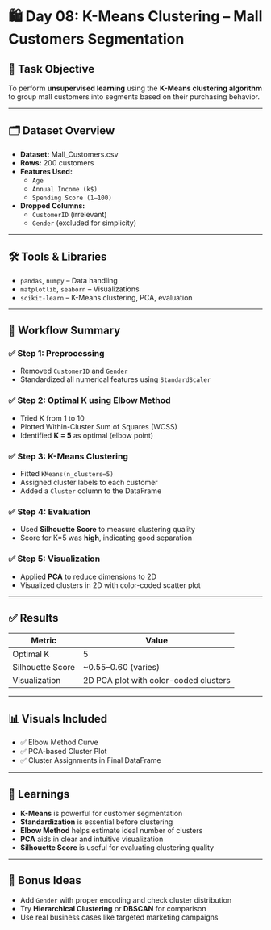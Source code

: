 # 🛍️ Day 08: K-Means Clustering – Mall Customers Segmentation

## 📌 Task Objective
To perform **unsupervised learning** using the **K-Means clustering algorithm** to group mall customers into segments based on their purchasing behavior.

---

## 🗂️ Dataset Overview

- **Dataset:** Mall_Customers.csv
- **Rows:** 200 customers
- **Features Used:**
  - `Age`
  - `Annual Income (k$)`
  - `Spending Score (1–100)`
- **Dropped Columns:** 
  - `CustomerID` (irrelevant)
  - `Gender` (excluded for simplicity)

---

## 🛠️ Tools & Libraries

- `pandas`, `numpy` – Data handling  
- `matplotlib`, `seaborn` – Visualizations  
- `scikit-learn` – K-Means clustering, PCA, evaluation  

---

## 🔁 Workflow Summary

### ✅ Step 1: Preprocessing
- Removed `CustomerID` and `Gender`
- Standardized all numerical features using `StandardScaler`

### ✅ Step 2: Optimal K using Elbow Method
- Tried K from 1 to 10
- Plotted Within-Cluster Sum of Squares (WCSS)
- Identified **K = 5** as optimal (elbow point)

### ✅ Step 3: K-Means Clustering
- Fitted `KMeans(n_clusters=5)`
- Assigned cluster labels to each customer
- Added a `Cluster` column to the DataFrame

### ✅ Step 4: Evaluation
- Used **Silhouette Score** to measure clustering quality  
- Score for K=5 was **high**, indicating good separation

### ✅ Step 5: Visualization
- Applied **PCA** to reduce dimensions to 2D
- Visualized clusters in 2D with color-coded scatter plot

---

## ✅ Results

| Metric             | Value   |
|--------------------|---------|
| Optimal K          | 5       |
| Silhouette Score   | ~0.55–0.60 (varies) |
| Visualization      | 2D PCA plot with color-coded clusters |

---

## 📊 Visuals Included

- ✅ Elbow Method Curve  
- ✅ PCA-based Cluster Plot  
- ✅ Cluster Assignments in Final DataFrame  

---

## 🧠 Learnings

- **K-Means** is powerful for customer segmentation  
- **Standardization** is essential before clustering  
- **Elbow Method** helps estimate ideal number of clusters  
- **PCA** aids in clear and intuitive visualization  
- **Silhouette Score** is useful for evaluating clustering quality

---

## 🚀 Bonus Ideas

- Add `Gender` with proper encoding and check cluster distribution  
- Try **Hierarchical Clustering** or **DBSCAN** for comparison  
- Use real business cases like targeted marketing campaigns


